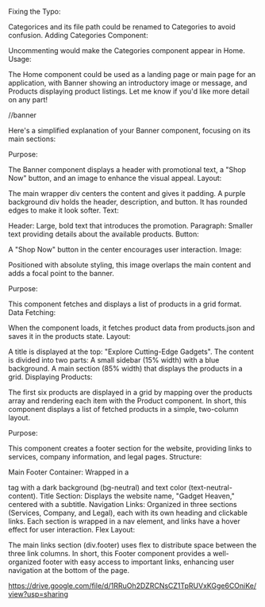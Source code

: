 Fixing the Typo:

Categorices and its file path could be renamed to Categories to avoid confusion.
Adding Categories Component:

Uncommenting <Categorices></Categorices> would make the Categories component appear in Home.
Usage:

The Home component could be used as a landing page or main page for an application, with Banner showing an introductory image or message, and Products displaying product listings.
Let me know if you'd like more detail on any part!




//banner 

Here's a simplified explanation of your Banner component, focusing on its main sections:

Purpose:

The Banner component displays a header with promotional text, a "Shop Now" button, and an image to enhance the visual appeal.
Layout:

The main wrapper div centers the content and gives it padding.
A purple background div holds the header, description, and button. It has rounded edges to make it look softer.
Text:

Header: Large, bold text that introduces the promotion.
Paragraph: Smaller text providing details about the available products.
Button:

A "Shop Now" button in the center encourages user interaction.
Image:

Positioned with absolute styling, this image overlaps the main content and adds a focal point to the banner.






<!-- DISPLAY ALL PRoduct  -->
Purpose:

This component fetches and displays a list of products in a grid format.
Data Fetching:

When the component loads, it fetches product data from products.json and saves it in the products state.
Layout:

A title is displayed at the top: "Explore Cutting-Edge Gadgets".
The content is divided into two parts:
A small sidebar (15% width) with a blue background.
A main section (85% width) that displays the products in a grid.
Displaying Products:

The first six products are displayed in a grid by mapping over the products array and rendering each item with the Product component.
In short, this component displays a list of fetched products in a simple, two-column layout.





<!-- footer area -->
Purpose:

This component creates a footer section for the website, providing links to services, company information, and legal pages.
Structure:

Main Footer Container: Wrapped in a <footer> tag with a dark background (bg-neutral) and text color (text-neutral-content).
Title Section:
Displays the website name, "Gadget Heaven," centered with a subtitle.
Navigation Links:
Organized in three sections (Services, Company, and Legal), each with its own heading and clickable links.
Each section is wrapped in a nav element, and links have a hover effect for user interaction.
Flex Layout:

The main links section (div.footer) uses flex to distribute space between the three link columns.
In short, this Footer component provides a well-organized footer with easy access to important links, enhancing user navigation at the bottom of the page.













<!-- docx link -->
https://drive.google.com/file/d/1RRuOh2DZRCNsCZ1TpRUVxKGge6COniKe/view?usp=sharing 
<!-- docx link -->